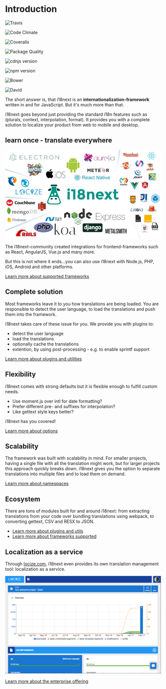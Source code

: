 # Introduction

![Travis](https://img.shields.io/travis/i18next/i18next/master.svg?style=flat-square)

![Code Climate](https://codeclimate.com/github/codeclimate/codeclimate/badges/gpa.svg)

![Coveralls](https://img.shields.io/coveralls/i18next/i18next/master.svg?style=flat-square)

![Package Quality](http://npm.packagequality.com/shield/i18next.svg)

![cdnjs version](https://img.shields.io/cdnjs/v/i18next.svg?style=flat-square)

![npm version](https://img.shields.io/npm/v/i18next.svg?style=flat-square)

![Bower](https://img.shields.io/bower/v/i18next.svg?style=flat-square)

![David](https://img.shields.io/david/i18next/i18next.svg?style=flat-square)

The short answer is, that i18next is an **internationalization-framework** written in and for JavaScript. But it's much more than that.

i18next goes beyond just providing the standard i18n features such as \(plurals, context, interpolation, format\). It provides you with a complete solution to localize your product from web to mobile and desktop.

## learn once - translate everywhere

![](../.gitbook/assets/i18next-ecosystem.jpg)

The i18next-community created integrations for frontend-frameworks such as React, AngularJS, Vue.js and many more.

But this is not where it ends...you can also use i18next with Node.js, PHP, iOS, Android and other platforms.

[Learn more about supported frameworks](supported-frameworks.md)

## Complete solution

Most frameworks leave it to you how translations are being loaded. You are responsible to detect the user language, to load the translations and push them into the framework.

i18next takes care of these issue for you. We provide you with plugins to:

* detect the user language
* load the translations
* optionally cache the translations
* extention, by using post-processing - e.g. to enable sprintf support

[Learn more about plugins and utilities](plugins-and-utils.md)

## Flexibility

i18next comes with strong defaults but it is flexible enough to fulfill custom needs.

* Use moment.js over intl for date formatting? 
* Prefer different pre- and suffixes for interpolation?
* Like gettext style keys better?

i18next has you covered!

[Learn more about options](configuration-options.md)

## Scalability

The framework was built with scalability in mind. For smaller projects, having a single file with all the translation might work, but for larger projects this approach quickly breaks down. i18next gives you the option to separate translations into multiple files and to load them on demand.

[Learn more about namespaces](../principles/namespaces.md)

## Ecosystem

There are tons of modules built for and around i18next: from extracting translations from your code over bundling translations using webpack, to converting gettext, CSV and RESX to JSON.

* [Learn more about plugins and utils](plugins-and-utils.md)
* [Learn more about frameworks supported](supported-frameworks.md)

## Localization as a service

Through [locize.com](http://locize.com/?utm_source=i18next_com&utm_medium=gitbook), i18next even provides its own translation management tool: localization as a service.

![](../.gitbook/assets/dashboard.png)

[Learn more about the enterprise offering](for-enterprises.md)

